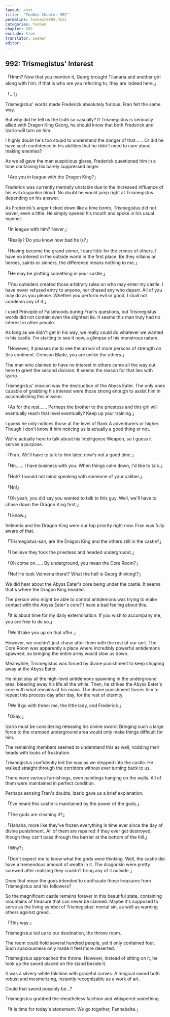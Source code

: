 ```yaml
---
layout: post
title:  "TenKen Chapter 992"
permalink: Tenken/0992.html
categories: TenKen
chapter: 992
exclude: true
translator: Seeker
editor: 
---
```

<h2>992: Trismegistus' Interest</h2>

「Hmm? Now that you mention it, Georg brought Tilanaria and another girl along with him. If that is who are you referring to, they are indeed here.」

「...!」

 Trismegistus' words made Frederick absolutely furious. Fran felt the same way.

 But why did he tell us the truth so casually? If Trismegistus is seriously allied with Dragon King Georg, he should know that both Frederick and Izario will turn on him.

 I highly doubt he's too stupid to understand the danger of that…… Or did he have such confidence in his abilities that he didn't need to care about making enemies?

 As we all gave the man suspicious glares, Frederick questioned him in a tone containing his barely suppressed anger.

「Are you in league with the Dragon King?」

 Frederick was currently mentally unstable due to the increased influence of his evil dragonkin blood. No doubt he would jump right at Trismegistus depending on his answer.

 As Frederick's anger ticked down like a time bomb, Trismegistus did not waver, even a little. He simply opened his mouth and spoke in his usual manner.

「In league with him? Never.」

「Really? Do you know how bad he is?」

「Having become the grand sinner, I care little for the crimes of others. I have no interest in the outside world in the first place. Be they villains or heroes, saints or sinners, the difference means nothing to me.」

「He may be plotting something in your castle.」

「You outsiders created those arbitrary rules on who may enter my castle. I have never refused entry to anyone, nor chased any who depart. All of you may do as you please. Whether you perform evil or good, I shall not condemn any of it.」

 I used Principle of Falsehoods during Fran's questions, but Trismegistus' words did not contain even the slightest lie. It seems this man truly had no interest in other people.

 As long as we didn't get in his way, we really could do whatever we wanted in his castle. I'm starting to see it now, a glimpse of his monstrous nature.

「However, It pleases me to see the arrival of more persons of strength on this continent. Crimson Blade, you are unlike the others.」

 The man who claimed to have no interest in others came all the way out here to greet the second division. It seems the reason for that lies with Izario.

 Trismegistus' mission was the destruction of the Abyss Eater. The only ones capable of grabbing his interest were those strong enough to assist him in accomplishing this mission.

「As for the rest…… Perhaps the brother to the priestess and this girl will eventually reach that level eventually? Keep up your training.」

 I guess he only notices those at the level of Rank A adventurers or higher. Though I don't know if him noticing us is actually a good thing or not.

 We're actually here to talk about his Intelligence Weapon, so I guess it serves a purpose.

『Fran. We'll have to talk to him later, now's not a good time.』

「Nn…… I have business with you. When things calm down, I'd like to talk.」

「Hoh? I would not mind speaking with someone of your caliber.」

「Nn!」

「Oh yeah, you did say you wanted to talk to this guy. Well, we'll have to chase down the Dragon King first.」

「I know.」

 Velmeria and the Dragon King were our top priority right now. Fran was fully aware of that.

「Trismegistus-san, are the Dragon King and the others still in the castle?」

「I believe they took the priestess and headed underground.」

「Oh come on…… By underground, you mean the Core Room?」

「No! He took Velmeria there!? What the hell is Georg thinking!?」

 We did hear about the Abyss Eater's core being under the castle. It seems that's where the Dragon King headed.

 The person who might be able to control antidemons was trying to make contact with the Abyss Eater's core? I have a bad feeling about this.

「It is about time for my daily extermination. If you wish to accompany me, you are free to do so.」

「We'll take you up on that offer.」

 However, we couldn't just chase after them with the rest of our unit. The Core Room was apparently a place where incredibly powerful antidemons spawned, so bringing the entire army would slow us down.

 Meanwhile, Trismegistus was forced by divine punishment to keep chipping away at the Abyss Eater.

 He must slay all the high-level antidemons spawning in the underground area, bleeding away his life all the while. Then, he strikes the Abyss Eater's core with what remains of his mana. The divine punishment forces him to repeat this process day after day, for the rest of eternity.

「We'll go with three: me, the little lady, and Frederick.」

「Okay.」

 Izario must be considering releasing his divine sword. Bringing such a large force to the cramped underground area would only make things difficult for him.

 The remaining members seemed to understand this as well, nodding their heads with looks of frustration.

 Trismegistus confidently led the way as we stepped into the castle. He walked straight through the corridors without ever turning back to us.

 There were various furnishings, even paintings hanging on the walls. All of them were maintained in perfect condition.

 Perhaps sensing Fran's doubts, Izario gave us a brief explanation.

「I've heard this castle is maintained by the power of the gods.」

「The gods are cleaning it?」

「Hahaha, more like they've frozen everything in time ever since the day of divine punishment. All of them are repaired if they ever get destroyed, though they can't pass through the barrier at the bottom of the hill.」

「Why?」

「Don't expect me to know what the gods were thinking. Well, the castle did have a tremendous amount of wealth in it. The dragonkin were pretty screwed after realizing they couldn't bring any of it outside.」

 Does that mean the gods intended to confiscate those treasures from Trismegistus and his followers?

 So the magnificent castle remains forever in this beautiful state, containing mountains of treasure that can never be claimed. Maybe it's supposed to serve as the living symbol of Trismegistus' mortal sin, as well as warning others against greed.

「This way.」

 Trismegistus led us to our destination, the throne room.

 The room could hold several hundred people, yet it only contained four. Such spaciousness only made it feel more deserted.

 Trismegistus approached the throne. However, instead of sitting on it, he took up the sword placed on the stand beside it.

 It was a silvery-white falchion with graceful curves. A magical sword both robust and mesmerizing, instantly recognizable as a work of art.

 Could that sword possibly be…?

 Trismegistus grabbed the sheatheless falchion and whispered something.

「It is time for today's atonement. We go together, Fannabelta.」


